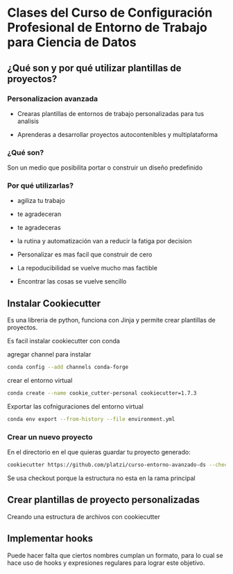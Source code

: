 # Clases del Curso de Configuración Profesional de Entorno de Trabajo para Ciencia de Datos

## ¿Qué son y por qué utilizar plantillas de proyectos?

### Personalizacion avanzada

- Crearas plantillas de entornos de trabajo personalizadas para tus analisis

- Aprenderas a desarrollar proyectos autocontenibles y multiplataforma

### ¿Qué son?

Son un medio que posibilita portar o construir un diseño predefinido

### Por qué utilizarlas?

- agiliza tu trabajo
- te agradeceran
- te agradeceras

- la rutina y automatización van a reducir la fatiga por decision
- Personalizar es mas facil que construir de cero
- La repoducibilidad se vuelve mucho mas factible
- Encontrar las cosas se vuelve sencillo

## Instalar Cookiecutter

Es una libreria de python, funciona con Jinja y permite crear plantillas de proyectos.

Es facil instalar cookiecutter con conda

agregar channel para instalar

```sh
conda config --add channels conda-forge
```

crear el entorno virtual

```sh
conda create --name cookie_cutter-personal cookiecutter=1.7.3
```

Exportar las cofniguraciones del entorno virtual

```sh
conda env export --from-history --file environment.yml
```

### Crear un nuevo proyecto

En el directorio en el que quieras guardar tu proyecto generado:

```bash
cookiecutter https://github.com/platzi/curso-entorno-avanzado-ds --checkout cookiecutter-personal-platzi
```

Se usa checkout porque la estructura no esta en la rama principal

## Crear plantillas de proyecto personalizadas

Creando una estructura de archivos con cookiecutter

## Implementar hooks

Puede hacer falta que ciertos nombres cumplan un formato, para lo cual se hace uso de hooks y expresiones regulares para lograr este objetivo.

